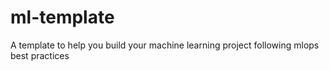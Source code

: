 # ml-template
A template to help you build your machine learning project following mlops best practices

